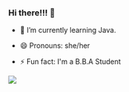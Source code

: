 ### Hi there!!! 👋
- 🌱 I’m currently learning Java.
- 😄 Pronouns: she/her

- ⚡ Fun fact: I'm a B.B.A Student

<img 
   src="https://github-readme-stats.vercel.app/api?username=vibha-sharma11&show_icons=true&theme=tokyonight" 
/>
<!--
**vibha-sharma11/vibha-sharma11** is a ✨ _special_ ✨ repository because its `README.md` (this file) appears on your GitHub profile.

Here are some ideas to get you started:

- 🔭 I’m currently working on ...

- 👯 I’m looking to collaborate on ...
- 🤔 I’m looking for help with ...
- 💬 Ask me about ...
- 📫 How to reach me: ...


-->
